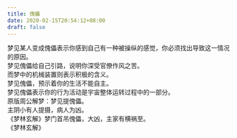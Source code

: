 ```yaml
---
title: 傀儡
date: 2020-02-15T20:54:12+08:00
draft: false
---
```


梦见某人变成傀儡表示你感到自己有一种被操纵的感觉，你必须找出导致这一情况的原因。<br>
梦见傀儡给自己引路，说明你深受官僚作风之苦。<br>
而梦中的机械装置则表示积极的含义。<br>
梦见傀儡，预示着你的生活不能自主。<br>
梦见傀儡表示你的行为活动是宇宙整体运转过程中的一部分。<br>
原版周公解梦：梦见提傀儡。<br>
主阴小有人提摄，病人为凶。<br>
《梦林玄解》梦门首吊傀儡，大凶，主家有横祸至。<br>
《梦林玄解》